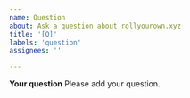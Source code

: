 ```yaml
---
name: Question
about: Ask a question about rollyourown.xyz
title: '[Q]'
labels: 'question'
assignees: ''

---
```

<!--
SPDX-FileCopyrightText: 2022 Wilfred Nicoll <xyzroller@rollyourown.xyz>
SPDX-License-Identifier: CC-BY-SA-4.0
-->

**Your question**
Please add your question.
